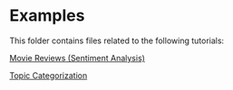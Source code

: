 # Examples

This folder contains files related to the following tutorials:

[Movie Reviews (Sentiment Analysis)](https://pyss3.readthedocs.io/en/latest/tutorials/movie-review.html)

[Topic Categorization](https://pyss3.readthedocs.io/en/latest/tutorials/topic-categorization.html)
